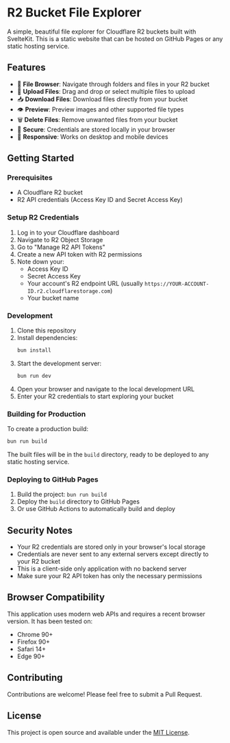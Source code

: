 # R2 Bucket File Explorer

A simple, beautiful file explorer for Cloudflare R2 buckets built with SvelteKit. This is a static website that can be hosted on GitHub Pages or any static hosting service.

## Features

- 📁 **File Browser**: Navigate through folders and files in your R2 bucket
- 🔼 **Upload Files**: Drag and drop or select multiple files to upload
- 📥 **Download Files**: Download files directly from your bucket
- 👁️ **Preview**: Preview images and other supported file types
- 🗑️ **Delete Files**: Remove unwanted files from your bucket
- 🔐 **Secure**: Credentials are stored locally in your browser
- 📱 **Responsive**: Works on desktop and mobile devices

## Getting Started

### Prerequisites

- A Cloudflare R2 bucket
- R2 API credentials (Access Key ID and Secret Access Key)

### Setup R2 Credentials

1. Log in to your Cloudflare dashboard
2. Navigate to R2 Object Storage
3. Go to "Manage R2 API Tokens"
4. Create a new API token with R2 permissions
5. Note down your:
   - Access Key ID
   - Secret Access Key
   - Your account's R2 endpoint URL (usually `https://YOUR-ACCOUNT-ID.r2.cloudflarestorage.com`)
   - Your bucket name

### Development

1. Clone this repository
2. Install dependencies:
   ```bash
   bun install
   ```
3. Start the development server:
   ```bash
   bun run dev
   ```
4. Open your browser and navigate to the local development URL
5. Enter your R2 credentials to start exploring your bucket

### Building for Production

To create a production build:

```bash
bun run build
```

The built files will be in the `build` directory, ready to be deployed to any static hosting service.

### Deploying to GitHub Pages

1. Build the project: `bun run build`
2. Deploy the `build` directory to GitHub Pages
3. Or use GitHub Actions to automatically build and deploy

## Security Notes

- Your R2 credentials are stored only in your browser's local storage
- Credentials are never sent to any external servers except directly to your R2 bucket
- This is a client-side only application with no backend server
- Make sure your R2 API token has only the necessary permissions

## Browser Compatibility

This application uses modern web APIs and requires a recent browser version. It has been tested on:
- Chrome 90+
- Firefox 90+
- Safari 14+
- Edge 90+

## Contributing

Contributions are welcome! Please feel free to submit a Pull Request.

## License

This project is open source and available under the [MIT License](LICENSE).
